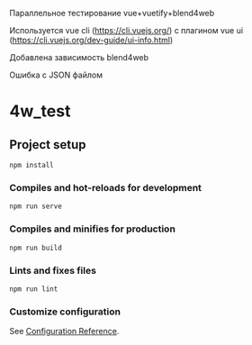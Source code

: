 Параллельное тестирование vue+vuetify+blend4web

Используется vue cli (https://cli.vuejs.org/) c плагином vue ui (https://cli.vuejs.org/dev-guide/ui-info.html)

Добавлена зависимость blend4web




Ошибка с JSON файлом

# 4w_test

## Project setup
```
npm install
```

### Compiles and hot-reloads for development
```
npm run serve
```

### Compiles and minifies for production
```
npm run build
```

### Lints and fixes files
```
npm run lint
```

### Customize configuration
See [Configuration Reference](https://cli.vuejs.org/config/).
